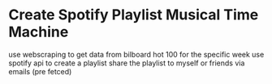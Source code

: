 # Create Spotify Playlist Musical Time Machine

use webscraping to get data from bilboard hot 100 for the specific week
use spotify api to create a playlist
share the playlist to myself or friends via emails (pre fetced)
